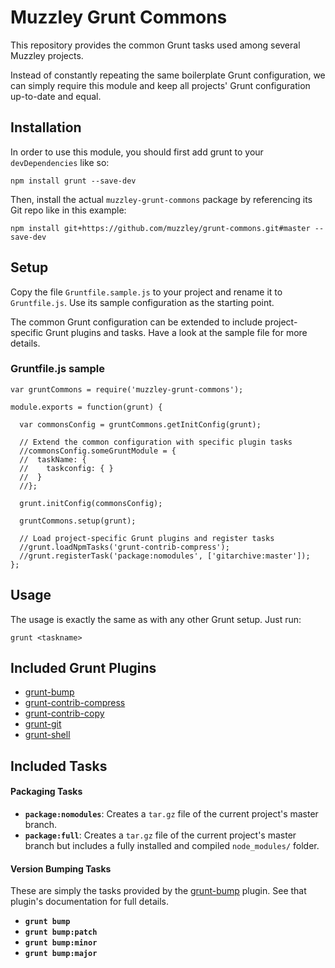 # Muzzley Grunt Commons

This repository provides the common Grunt tasks used among several Muzzley projects.

Instead of constantly repeating the same boilerplate Grunt configuration, we can simply require this module and keep all projects' Grunt configuration up-to-date and equal.

## Installation

In order to use this module, you should first add grunt to your `devDependencies` like so:

    npm install grunt --save-dev

Then, install the actual `muzzley-grunt-commons` package by referencing its Git repo like in this example:

    npm install git+https://github.com/muzzley/grunt-commons.git#master --save-dev

## Setup

Copy the file `Gruntfile.sample.js` to your project and rename it to `Gruntfile.js`. Use its sample configuration as the starting point.

The common Grunt configuration can be extended to include project-specific Grunt plugins and tasks. Have a look at the sample file for more details.

### Gruntfile.js sample

    var gruntCommons = require('muzzley-grunt-commons');

    module.exports = function(grunt) {

      var commonsConfig = gruntCommons.getInitConfig(grunt);

      // Extend the common configuration with specific plugin tasks
      //commonsConfig.someGruntModule = {
      //  taskName: {
      //    taskconfig: { }
      //  }
      //};

      grunt.initConfig(commonsConfig);

      gruntCommons.setup(grunt);

      // Load project-specific Grunt plugins and register tasks
      //grunt.loadNpmTasks('grunt-contrib-compress');
      //grunt.registerTask('package:nomodules', ['gitarchive:master']);
    };

## Usage

The usage is exactly the same as with any other Grunt setup. Just run:

    grunt <taskname>

## Included Grunt Plugins

* [grunt-bump](https://github.com/vojtajina/grunt-bump)
* [grunt-contrib-compress](https://github.com/gruntjs/grunt-contrib-compress)
* [grunt-contrib-copy](https://github.com/gruntjs/grunt-contrib-copy)
* [grunt-git](https://github.com/rubenv/grunt-git)
* [grunt-shell](https://github.com/sindresorhus/grunt-shell)

## Included Tasks


#### Packaging Tasks

* **`package:nomodules`**: Creates a `tar.gz` file of the current project's master branch.
* **`package:full`**: Creates a `tar.gz` file of the current project's master branch but includes a fully installed and compiled `node_modules/` folder.

#### Version Bumping Tasks

These are simply the tasks provided by the [grunt-bump](https://github.com/vojtajina/grunt-bump) plugin. See that plugin's documentation for full details.

* **`grunt bump`**
* **`grunt bump:patch`**
* **`grunt bump:minor`**
* **`grunt bump:major`**
